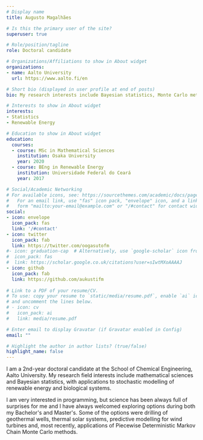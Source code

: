 ```yaml
---
# Display name
title: Augusto Magalhães

# Is this the primary user of the site?
superuser: true

# Role/position/tagline
role: Doctoral candidate

# Organizations/Affiliations to show in About widget
organizations:
- name: Aalto University
  url: https://www.aalto.fi/en

# Short bio (displayed in user profile at end of posts)
bio: My research interests include Bayesian statistics, Monte Carlo methods, Machine Learning and Sustainability.

# Interests to show in About widget
interests:
- Statistics
- Renewable Energy

# Education to show in About widget
education:
  courses:
  - course: MSc in Mathematical Sciences
    institution: Osaka University
    year: 2020
  - course: BEng in Renewable Energy 
    institution: Universidade Federal do Ceará
    year: 2017

# Social/Academic Networking
# For available icons, see: https://sourcethemes.com/academic/docs/page-builder/#icons
#   For an email link, use "fas" icon pack, "envelope" icon, and a link in the
#   form "mailto:your-email@example.com" or "/#contact" for contact widget.
social:
- icon: envelope
  icon_pack: fas
  link: '/#contact'
- icon: twitter
  icon_pack: fab
  link: https://twitter.com/oogasutofm
#- icon: graduation-cap  # Alternatively, use `google-scholar` icon from `ai` icon pack
#  icon_pack: fas
#  link: https://scholar.google.co.uk/citations?user=sIwtMXoAAAAJ
- icon: github
  icon_pack: fab
  link: https://github.com/aukustifm
  
# Link to a PDF of your resume/CV.
# To use: copy your resume to `static/media/resume.pdf`, enable `ai` icons in `params.toml`, 
# and uncomment the lines below.
# - icon: cv
#   icon_pack: ai
#   link: media/resume.pdf

# Enter email to display Gravatar (if Gravatar enabled in Config)
email: ""

# Highlight the author in author lists? (true/false)
highlight_name: false
---
```


I am a 2nd-year doctoral candidate at the School of Chemical Engineering, Aalto University. My research field interests include mathematical sciences and Bayesian statistics, with applications to stochastic modelling of renewable energy and biological systems. 

I am very interested in programming, but science has been always full of surprises for me and I have always welcomed exploring options during both my Bachelor's and Master's. Some of the options were drilling of geothermal wells, thermal solar systems, predictive modelling for wind turbines and, most recently, applications of Piecewise Deterministic Markov Chain Monte Carlo methods.